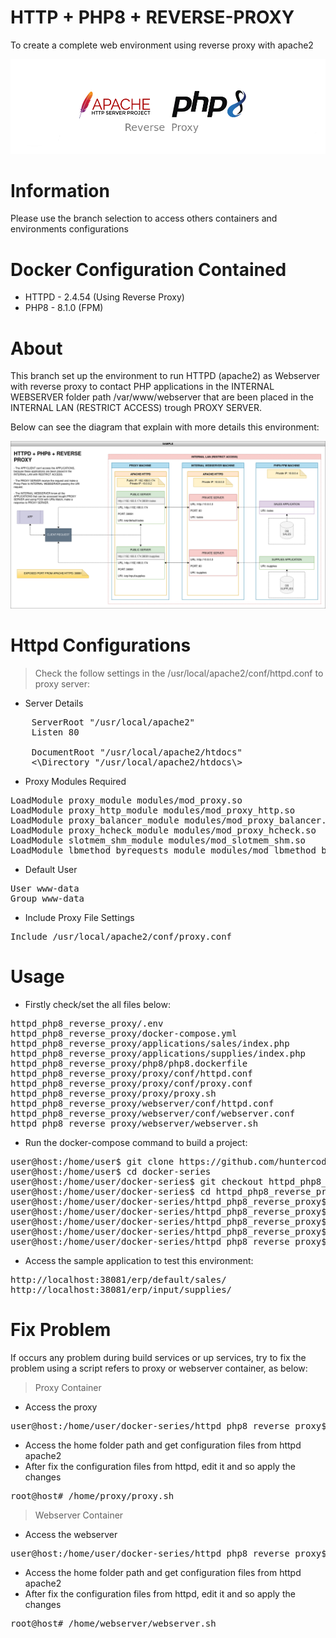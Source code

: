 # HTTP + PHP8 + REVERSE-PROXY
To create a complete web environment using reverse proxy with apache2

![banner.png](httpd_php8_reverse_proxy/files/media/banner.png)


# Information

Please use the branch selection to access others containers and environments configurations


# Docker Configuration Contained

- HTTPD - 2.4.54 (Using Reverse Proxy)
- PHP8 - 8.1.0 (FPM)


# About

This branch set up the environment to run HTTPD (apache2) as Webserver with reverse proxy to contact PHP applications
in the INTERNAL WEBSERVER folder path /var/www/webserver that are been placed in the INTERNAL LAN (RESTRICT ACCESS) 
trough PROXY SERVER.

Below can see the diagram that explain with more details this environment:

![img.png](httpd_php8_reverse_proxy/files/media/HTTPD_PHP8_REVERSE_PROXY.png)


# Httpd Configurations

> Check the follow settings in the /usr/local/apache2/conf/httpd.conf to proxy server:

- Server Details
<pre>
    ServerRoot "/usr/local/apache2"
    Listen 80

    DocumentRoot "/usr/local/apache2/htdocs"
    <\Directory "/usr/local/apache2/htdocs\>
</pre>

- Proxy Modules Required
<pre>
LoadModule proxy_module modules/mod_proxy.so
LoadModule proxy_http_module modules/mod_proxy_http.so
LoadModule proxy_balancer_module modules/mod_proxy_balancer.so
LoadModule proxy_hcheck_module modules/mod_proxy_hcheck.so
LoadModule slotmem_shm_module modules/mod_slotmem_shm.so
LoadModule lbmethod_byrequests_module modules/mod_lbmethod_byrequests.so
</pre>

- Default User
<pre>
User www-data
Group www-data
</pre>

- Include Proxy File Settings
<pre>
Include /usr/local/apache2/conf/proxy.conf
</pre>


# Usage

- Firstly check/set the all files below:
<pre>
httpd_php8_reverse_proxy/.env
httpd_php8_reverse_proxy/docker-compose.yml
httpd_php8_reverse_proxy/applications/sales/index.php
httpd_php8_reverse_proxy/applications/supplies/index.php
httpd_php8_reverse_proxy/php8/php8.dockerfile
httpd_php8_reverse_proxy/proxy/conf/httpd.conf
httpd_php8_reverse_proxy/proxy/conf/proxy.conf
httpd_php8_reverse_proxy/proxy/proxy.sh
httpd_php8_reverse_proxy/webserver/conf/httpd.conf
httpd_php8_reverse_proxy/webserver/conf/webserver.conf
httpd_php8_reverse_proxy/webserver/webserver.sh
</pre>

- Run the docker-compose command to build a project:
<pre>
user@host:/home/user$ git clone https://github.com/huntercodexs/docker-series.git .
user@host:/home/user$ cd docker-series
user@host:/home/user/docker-series$ git checkout httpd_php8_reverse_proxy
user@host:/home/user/docker-series$ cd httpd_php8_reverse_proxy
user@host:/home/user/docker-series/httpd_php8_reverse_proxy$ docker network create httpd_php8_reverse_proxy_open_network
user@host:/home/user/docker-series/httpd_php8_reverse_proxy$ docker-compose up --build (in first time)
user@host:/home/user/docker-series/httpd_php8_reverse_proxy$ [Ctrl+C]
user@host:/home/user/docker-series/httpd_php8_reverse_proxy$ docker-compose start (in the next times)
user@host:/home/user/docker-series/httpd_php8_reverse_proxy$ docker-compose ps (check the containers status)
</pre>

- Access the sample application to test this environment:
<pre>
http://localhost:38081/erp/default/sales/
http://localhost:38081/erp/input/supplies/
</pre>


# Fix Problem

If occurs any problem during build services or up services, try to fix the problem using a
script refers to proxy or webserver container, as below:

> Proxy Container

- Access the proxy
<pre>
user@host:/home/user/docker-series/httpd_php8_reverse_proxy$ docker exec -it proxy /bin/bash
</pre>

- Access the home folder path and get configuration files from httpd apache2
- After fix the configuration files from httpd, edit it and so apply the changes
<pre>
root@host# /home/proxy/proxy.sh
</pre>

> Webserver Container

- Access the webserver
<pre>
user@host:/home/user/docker-series/httpd_php8_reverse_proxy$ docker exec -it webserver /bin/bash
</pre>

- Access the home folder path and get configuration files from httpd apache2
- After fix the configuration files from httpd, edit it and so apply the changes
<pre>
root@host# /home/webserver/webserver.sh
</pre>


